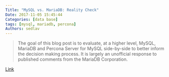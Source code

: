 ```yaml
---
Title: "MySQL vs. MariaDB: Reality Check"
Date: 2017-11-05 15:45:44
Categories: [data base]
tags: [mysql, mariadb, percona]
Authors: sedlav
---
```


> The goal of this blog post is to evaluate, at a higher level, MySQL, MariaDB and Percona Server for MySQL side-by-side to better inform the decision making process. It is largely an unofficial response to published comments from the MariaDB Corporation.

[Link](https://www.percona.com/blog/2017/11/02/mysql-vs-mariadb-reality-check/)
